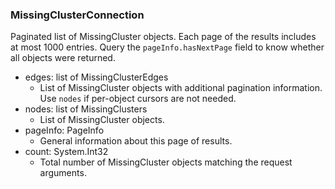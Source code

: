 ### MissingClusterConnection
Paginated list of MissingCluster objects. Each page of the results includes at most 1000 entries. Query the `pageInfo.hasNextPage` field to know whether all objects were returned.

- edges: list of MissingClusterEdges
  - List of MissingCluster objects with additional pagination information. Use `nodes` if per-object cursors are not needed.
- nodes: list of MissingClusters
  - List of MissingCluster objects.
- pageInfo: PageInfo
  - General information about this page of results.
- count: System.Int32
  - Total number of MissingCluster objects matching the request arguments.
